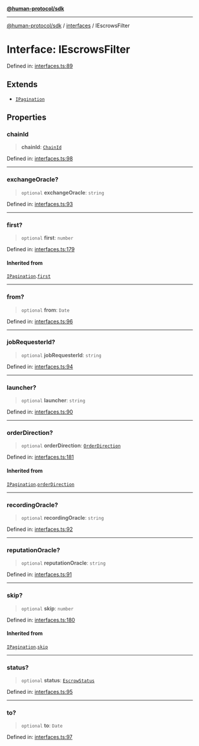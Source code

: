 [**@human-protocol/sdk**](../../README.md)

***

[@human-protocol/sdk](../../modules.md) / [interfaces](../README.md) / IEscrowsFilter

# Interface: IEscrowsFilter

Defined in: [interfaces.ts:89](https://github.com/humanprotocol/human-protocol/blob/9da418b6962e251427442717195921599d2815f2/packages/sdk/typescript/human-protocol-sdk/src/interfaces.ts#L89)

## Extends

- [`IPagination`](IPagination.md)

## Properties

### chainId

> **chainId**: [`ChainId`](../../enums/enumerations/ChainId.md)

Defined in: [interfaces.ts:98](https://github.com/humanprotocol/human-protocol/blob/9da418b6962e251427442717195921599d2815f2/packages/sdk/typescript/human-protocol-sdk/src/interfaces.ts#L98)

***

### exchangeOracle?

> `optional` **exchangeOracle**: `string`

Defined in: [interfaces.ts:93](https://github.com/humanprotocol/human-protocol/blob/9da418b6962e251427442717195921599d2815f2/packages/sdk/typescript/human-protocol-sdk/src/interfaces.ts#L93)

***

### first?

> `optional` **first**: `number`

Defined in: [interfaces.ts:179](https://github.com/humanprotocol/human-protocol/blob/9da418b6962e251427442717195921599d2815f2/packages/sdk/typescript/human-protocol-sdk/src/interfaces.ts#L179)

#### Inherited from

[`IPagination`](IPagination.md).[`first`](IPagination.md#first)

***

### from?

> `optional` **from**: `Date`

Defined in: [interfaces.ts:96](https://github.com/humanprotocol/human-protocol/blob/9da418b6962e251427442717195921599d2815f2/packages/sdk/typescript/human-protocol-sdk/src/interfaces.ts#L96)

***

### jobRequesterId?

> `optional` **jobRequesterId**: `string`

Defined in: [interfaces.ts:94](https://github.com/humanprotocol/human-protocol/blob/9da418b6962e251427442717195921599d2815f2/packages/sdk/typescript/human-protocol-sdk/src/interfaces.ts#L94)

***

### launcher?

> `optional` **launcher**: `string`

Defined in: [interfaces.ts:90](https://github.com/humanprotocol/human-protocol/blob/9da418b6962e251427442717195921599d2815f2/packages/sdk/typescript/human-protocol-sdk/src/interfaces.ts#L90)

***

### orderDirection?

> `optional` **orderDirection**: [`OrderDirection`](../../enums/enumerations/OrderDirection.md)

Defined in: [interfaces.ts:181](https://github.com/humanprotocol/human-protocol/blob/9da418b6962e251427442717195921599d2815f2/packages/sdk/typescript/human-protocol-sdk/src/interfaces.ts#L181)

#### Inherited from

[`IPagination`](IPagination.md).[`orderDirection`](IPagination.md#orderdirection)

***

### recordingOracle?

> `optional` **recordingOracle**: `string`

Defined in: [interfaces.ts:92](https://github.com/humanprotocol/human-protocol/blob/9da418b6962e251427442717195921599d2815f2/packages/sdk/typescript/human-protocol-sdk/src/interfaces.ts#L92)

***

### reputationOracle?

> `optional` **reputationOracle**: `string`

Defined in: [interfaces.ts:91](https://github.com/humanprotocol/human-protocol/blob/9da418b6962e251427442717195921599d2815f2/packages/sdk/typescript/human-protocol-sdk/src/interfaces.ts#L91)

***

### skip?

> `optional` **skip**: `number`

Defined in: [interfaces.ts:180](https://github.com/humanprotocol/human-protocol/blob/9da418b6962e251427442717195921599d2815f2/packages/sdk/typescript/human-protocol-sdk/src/interfaces.ts#L180)

#### Inherited from

[`IPagination`](IPagination.md).[`skip`](IPagination.md#skip)

***

### status?

> `optional` **status**: [`EscrowStatus`](../../types/enumerations/EscrowStatus.md)

Defined in: [interfaces.ts:95](https://github.com/humanprotocol/human-protocol/blob/9da418b6962e251427442717195921599d2815f2/packages/sdk/typescript/human-protocol-sdk/src/interfaces.ts#L95)

***

### to?

> `optional` **to**: `Date`

Defined in: [interfaces.ts:97](https://github.com/humanprotocol/human-protocol/blob/9da418b6962e251427442717195921599d2815f2/packages/sdk/typescript/human-protocol-sdk/src/interfaces.ts#L97)
